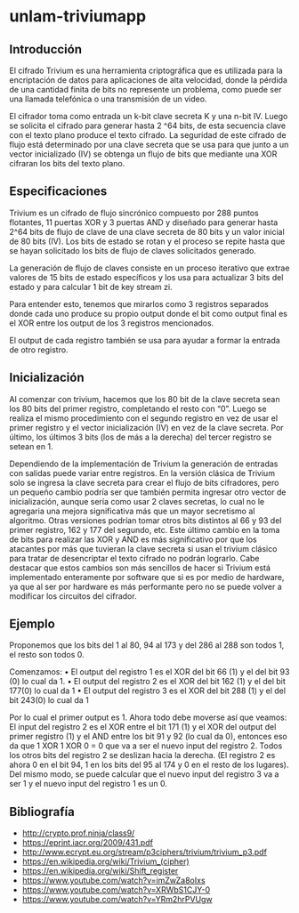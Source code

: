# unlam-triviumapp

## Introducción

El cifrado Trivium es una herramienta criptográfica que es utilizada para la encriptación de datos para aplicaciones de alta velocidad, donde la pérdida de una cantidad finita de bits no represente un problema, como puede ser una llamada telefónica o una transmisión de un video.

El cifrador toma como entrada un k-bit clave secreta K y una n-bit IV. Luego se solicita el cifrado para generar hasta 2 ^64 bits, de esta secuencia clave con el texto plano produce el texto cifrado. La seguridad de este cifrado de flujo está determinado por una clave secreta que se usa para que junto a un vector inicializado (IV) se obtenga un flujo de bits que mediante una XOR cifraran los bits del texto plano.

## Especificaciones

Trivium es un cifrado de flujo sincrónico  compuesto por 288 puntos flotantes, 11 puertas XOR y 3 puertas AND y diseñado para generar hasta 2^64 bits de flujo de clave de una clave secreta de 80 bits y un valor inicial de 80 bits (IV).
Los bits de estado se rotan y el proceso se repite hasta que se hayan solicitado los bits de flujo de claves solicitados generado.

La generación de flujo de claves consiste en un proceso iterativo que extrae valores de 15 bits de estado específicos y los usa para actualizar 3 bits del estado y para calcular 1 bit de key stream zi.

Para entender esto, tenemos que mirarlos como 3 registros separados donde cada uno produce su propio output donde el bit como output final es el XOR entre los output de los 3 registros mencionados.

El output de cada registro también se usa para ayudar a formar la entrada de otro registro.

## Inicialización

Al comenzar con trivium, hacemos que los 80 bit de la clave secreta sean los 80 bits del primer registro, completando el resto con “0”. Luego se realiza el mismo procedimiento con el segundo registro en vez de usar el primer registro y el vector inicialización (IV) en vez de la clave secreta. Por último, los últimos 3 bits (los de más a la derecha) del tercer registro se setean en 1.

Dependiendo de la implementación de Trivium la generación de entradas con salidas puede variar entre registros. En la versión clásica de Trivium solo se ingresa la clave secreta para crear el flujo de bits cifradores, pero un pequeño cambio podría ser que también permita ingresar otro vector de inicialización, aunque sería como usar 2 claves secretas, lo cual no le agregaria una mejora significativa más que un mayor secretismo al algoritmo. 
Otras versiones podrían tomar otros bits distintos al 66 y 93 del primer registro, 162 y 177 del segundo, etc.
Este último cambio en la toma de bits para realizar las XOR y AND es más significativo por que los atacantes por más que tuvieran la clave secreta si usan el trivium clásico para tratar de desencriptar el texto cifrado no podrán lograrlo. Cabe destacar que estos cambios son más sencillos de hacer si Trivium está implementado enteramente por software que si es por medio de hardware, ya que al ser por hardware es más performante pero no se puede volver a modificar los circuitos del cifrador.

## Ejemplo

Proponemos que los bits del 1 al 80, 94 al 173 y del 286 al 288 son todos 1, el resto son todos 0.

Comenzamos:
• El output del registro 1 es el XOR del bit 66 (1) y el del bit 93 (0) lo cual da 1.
• El output del registro 2 es el XOR del bit 162 (1) y el del bit 177(0) lo cual da 1
• El output del registro 3 es el XOR del bit 288 (1) y el del bit 243(0) lo cual da 1 

Por lo cual el primer output es 1. Ahora todo debe moverse así que veamos: El input del registro 2 es el XOR entre el bit 171 (1) y el XOR del output del primer registro (1) y el AND entre los bit 91 y 92 (lo cual da 0), entonces eso da que 1 XOR 1 XOR 0 = 0 que va a ser el nuevo input del registro 2. Todos los otros bits del registro 2 se deslizan hacia la derecha. (El registro 2 es ahora 0 en el bit 94, 1 en los bits del 95 al 174 y 0 en el resto de los lugares). Del mismo modo, se puede calcular que el nuevo input del registro 3 va a ser 1 y el nuevo input del registro 1 es un 0.


## Bibliografía

- http://crypto.prof.ninja/class9/
- https://eprint.iacr.org/2009/431.pdf
- http://www.ecrypt.eu.org/stream/p3ciphers/trivium/trivium_p3.pdf
- https://en.wikipedia.org/wiki/Trivium_(cipher)
- https://en.wikipedia.org/wiki/Shift_register
- https://www.youtube.com/watch?v=imZwZa8oIxs
- https://www.youtube.com/watch?v=XRWbS1CJY-0
- https://www.youtube.com/watch?v=YRm2hrPVUgw
